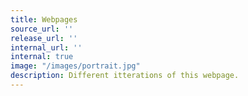 ```yaml
---
title: Webpages
source_url: ''
release_url: ''
internal_url: ''
internal: true
image: "/images/portrait.jpg"
description: Different itterations of this webpage.
---
```

